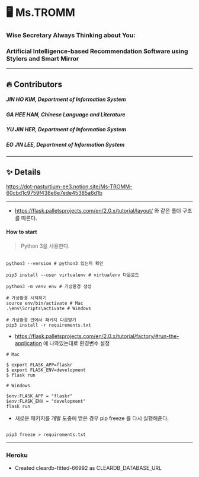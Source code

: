 # 🖥️ Ms.TROMM
### Wise Secretary Always Thinking about You: 
### Artificial Intelligence-based Recommendation Software using Stylers and Smart Mirror
----------
## 🔥 Contributors
##### JIN HO KIM, Department of Information System
##### GA HEE HAN, Chinese Language and Literature
##### YU JIN HER, Department of Information System
##### EO JIN LEE, Department of Information System
----------
## ✨ Details
https://dot-nasturtium-ee3.notion.site/Ms-TROMM-60cbd1c9759f438e8e7ede45385a6d1b


---

- https://flask.palletsprojects.com/en/2.0.x/tutorial/layout/ 와 같은 폴더 구조를 따른다. 

#### How to start 

> Python 3을 사용한다. 

```shell 

python3 --version # python3 있는지 확인 

pip3 install --user virtualenv # virtualenv 다운로드 

python3 -m venv env # 가상환경 생성 

# 가상환경 시작하기 
source env/bin/activate # Mac
.\env\Scripts\activate # Windows 

# 가상환경 안에서 패키지 다운받기 
pip3 install -r requirements.txt

```


- https://flask.palletsprojects.com/en/2.0.x/tutorial/factory/#run-the-application 에 나와있는대로 환경변수 설정 

```shell 
# Mac 

$ export FLASK_APP=flaskr
$ export FLASK_ENV=development
$ flask run

# Windows 

$env:FLASK_APP = "flaskr"
$env:FLASK_ENV = "development"
flask run
```

- 새로운 패키지를 개발 도중에 받은 경우 pip freeze 를 다시 실행해준다.

```shell 

pip3 freeze > requirements.txt 

```

---

### Heroku 

- Created cleardb-fitted-66992 as CLEARDB_DATABASE_URL


